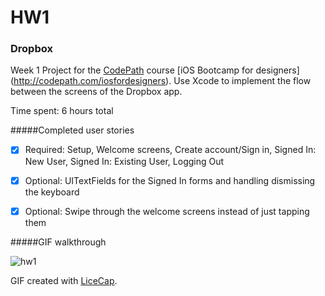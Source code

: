# HW1 
### Dropbox

Week 1 Project for the [CodePath](http://www.codepath.com/) course [iOS Bootcamp for designers] (http://codepath.com/iosfordesigners). Use Xcode to implement the flow between the screens of the Dropbox app.

Time spent: 6 hours total

#####Completed user stories
 * [x] Required: Setup, Welcome screens, Create account/Sign in, Signed In: New User, Signed In: Existing User, Logging Out
 * [x] Optional: UITextFields for the Signed In forms and handling dismissing the keyboard
 * [x] Optional: Swipe through the welcome screens instead of just tapping them
 

#####GIF walkthrough

![hw1](https://cloud.githubusercontent.com/assets/10460611/6100169/99b939e2-afbe-11e4-9406-60dcd113da48.gif)

GIF created with [LiceCap](http://www.cockos.com/licecap/).
